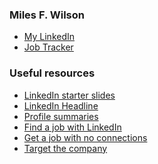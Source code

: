 <h3>Miles F. Wilson</h3>
<ul>
  <li><a href="https://www.linkedin.com/in/milesfwilson/">My LinkedIn</a></li>

  <li><a href="https://docs.google.com/spreadsheets/d/1grr1GdiDNl9cC1sX10U-b9Pc1a_vap70IblODbla2zc/edit?usp=sharing">Job Tracker</a></li>
</ul>

<h3>Useful resources</h3>
<ul>
  
<li><a href="https://drive.google.com/file/d/1Xm1XT1kj82pYvvf0cIE_WDHT4Rh324VR/view?usp=sharing">LinkedIn starter slides</a></li>

<li><a href="https://cultivatedculture.com/linkedin-headline/">LinkedIn Headline</a></li>

<li><a href="https://business.linkedin.com/talent-solutions/blog/linkedin-best-practices/2016/7-linkedin-profile-summaries-that-we-love-and-how-to-boost-your-own">Profile summaries</a></li>

<li><a href="https://careersidekick.com/use-linkedin-to-find-job/">Find a job with LinkedIn</a></li>

<li><a href="https://cultivatedculture.com/how-to-get-a-job-anywhere-no-connections/">Get a job with no connections</a></li>

<li><a href="https://careerpivot.com/2017/target-the-company-quit-chasing-job/">Target the company</a></li>
</ul>

<!--
**milesfwilson/milesfwilson** is a ✨ _special_ ✨ repository because its `README.md` (this file) appears on your GitHub profile.

Here are some ideas to get you started:

- 🔭 I’m currently working on ...
- 🌱 I’m currently learning ...
- 👯 I’m looking to collaborate on ...
- 🤔 I’m looking for help with ...
- 💬 Ask me about ...
- 📫 How to reach me: ...
- 😄 Pronouns: ...
- ⚡ Fun fact: ...
-->
